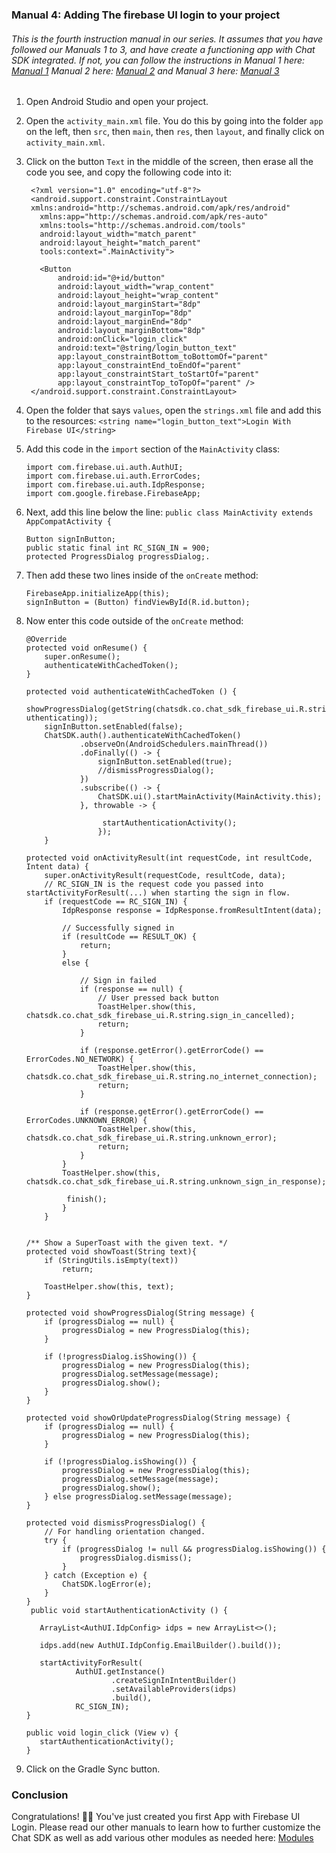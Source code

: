 ### Manual 4: Adding The firebase UI login to your project

###### This is the fourth instruction manual in our series. It assumes that you have followed our Manuals 1 to 3, and have create a functioning app with Chat SDK integrated. If not, you can follow the instructions in Manual 1 here: [Manual 1](https://github.com/thecmart/manuals/blob/master/Tutorials/Manual%201%20Creating%20a%20new%20app%20with%20an%20empty%20activity%20and%20AppObj.md) Manual 2 here: [Manual 2](https://github.com/thecmart/manuals/blob/master/Tutorials/Manual%202%20Linking%20an%20app%20to%20firebase.md) and Manual 3 here: [Manual 3](https://github.com/thecmart/manuals/blob/master/Tutorials/Manual%203%20Integrating%20ChatSDK%20into%20the%20new%20project.md)

1. Open Android Studio and open your project.

2. Open the `activity_main.xml` file. You do this by going into the folder `app` on the left, then `src`, then `main`, then `res`, then `layout`, and finally click on `activity_main.xml`.

3. Click on the button `Text` in the middle of the screen, then erase all the code you see, and copy the following code into it:

   ```
    <?xml version="1.0" encoding="utf-8"?>
    <android.support.constraint.ConstraintLayout
    xmlns:android="http://schemas.android.com/apk/res/android"
      xmlns:app="http://schemas.android.com/apk/res-auto"
      xmlns:tools="http://schemas.android.com/tools"
      android:layout_width="match_parent"
      android:layout_height="match_parent"
      tools:context=".MainActivity">
    
      <Button
          android:id="@+id/button"
          android:layout_width="wrap_content"
          android:layout_height="wrap_content"
          android:layout_marginStart="8dp"
          android:layout_marginTop="8dp"
          android:layout_marginEnd="8dp"
          android:layout_marginBottom="8dp"
          android:onClick="login_click"
          android:text="@string/login_button_text"
          app:layout_constraintBottom_toBottomOf="parent"
          app:layout_constraintEnd_toEndOf="parent"
          app:layout_constraintStart_toStartOf="parent"
          app:layout_constraintTop_toTopOf="parent" />
    </android.support.constraint.ConstraintLayout>
   ```

4. Open the folder that says ```values```, open the ```strings.xml``` file and add this to the resources:    ```<string name="login_button_text">Login With Firebase UI</string>```

5. Add this code in the `import` section of the `MainActivity` class:

   ```
   import com.firebase.ui.auth.AuthUI;
   import com.firebase.ui.auth.ErrorCodes;
   import com.firebase.ui.auth.IdpResponse;
   import com.google.firebase.FirebaseApp;
   ```

6. Next, add this line below the line: `public class MainActivity extends AppCompatActivity {`

   ```
   Button signInButton;
   public static final int RC_SIGN_IN = 900;
   protected ProgressDialog progressDialog;.
   ```

7. Then add these two lines inside of the `onCreate` method: 

   ```
   FirebaseApp.initializeApp(this);
   signInButton = (Button) findViewById(R.id.button);
   ```

8. Now enter this code outside of the `onCreate` method:

   ```
   @Override
   protected void onResume() {
       super.onResume();
       authenticateWithCachedToken();
   }
   
   protected void authenticateWithCachedToken () {
           showProgressDialog(getString(chatsdk.co.chat_sdk_firebase_ui.R.string.a uthenticating));
       signInButton.setEnabled(false);
       ChatSDK.auth().authenticateWithCachedToken()
               .observeOn(AndroidSchedulers.mainThread())
               .doFinally(() -> {
                   signInButton.setEnabled(true);
                   //dismissProgressDialog();
               })
               .subscribe(() -> {
                   ChatSDK.ui().startMainActivity(MainActivity.this);
               }, throwable -> {
   
                    startAuthenticationActivity();
                   });
       }
   
   protected void onActivityResult(int requestCode, int resultCode, Intent data) {
       super.onActivityResult(requestCode, resultCode, data);
       // RC_SIGN_IN is the request code you passed into  startActivityForResult(...) when starting the sign in flow.
       if (requestCode == RC_SIGN_IN) {
           IdpResponse response = IdpResponse.fromResultIntent(data);
   
           // Successfully signed in
           if (resultCode == RESULT_OK) {
               return;
           }
           else {
   
               // Sign in failed
               if (response == null) {
                   // User pressed back button
                   ToastHelper.show(this, chatsdk.co.chat_sdk_firebase_ui.R.string.sign_in_cancelled);
                   return;
               }
   
               if (response.getError().getErrorCode() == ErrorCodes.NO_NETWORK) {
                   ToastHelper.show(this, chatsdk.co.chat_sdk_firebase_ui.R.string.no_internet_connection);
                   return;
               }
   
               if (response.getError().getErrorCode() == ErrorCodes.UNKNOWN_ERROR) {
                   ToastHelper.show(this, chatsdk.co.chat_sdk_firebase_ui.R.string.unknown_error);
                   return;
               }
           }
           ToastHelper.show(this, chatsdk.co.chat_sdk_firebase_ui.R.string.unknown_sign_in_response);
   
            finish();
           }
       }
   
   
   /** Show a SuperToast with the given text. */
   protected void showToast(String text){
       if (StringUtils.isEmpty(text))
           return;
   
       ToastHelper.show(this, text);
   }
   
   protected void showProgressDialog(String message) {
       if (progressDialog == null) {
           progressDialog = new ProgressDialog(this);
       }
   
       if (!progressDialog.isShowing()) {
           progressDialog = new ProgressDialog(this);
           progressDialog.setMessage(message);
           progressDialog.show();
       }
   }
   
   protected void showOrUpdateProgressDialog(String message) {
       if (progressDialog == null) {
           progressDialog = new ProgressDialog(this);
       }
   
       if (!progressDialog.isShowing()) {
           progressDialog = new ProgressDialog(this);
           progressDialog.setMessage(message);
           progressDialog.show();
       } else progressDialog.setMessage(message);
   }
   
   protected void dismissProgressDialog() {
       // For handling orientation changed.
       try {
           if (progressDialog != null && progressDialog.isShowing()) {
               progressDialog.dismiss();
           }
       } catch (Exception e) {
           ChatSDK.logError(e);
       }
   }
    public void startAuthenticationActivity () {
   
      ArrayList<AuthUI.IdpConfig> idps = new ArrayList<>();
            
      idps.add(new AuthUI.IdpConfig.EmailBuilder().build());
            
      startActivityForResult(
              AuthUI.getInstance()
                      .createSignInIntentBuilder()
                      .setAvailableProviders(idps)
                      .build(),
              RC_SIGN_IN);
   }
            
   public void login_click (View v) {
      startAuthenticationActivity();
   }
   ```

9. Click on the Gradle Sync button.

### Conclusion

Congratulations! 🎉🎉 You've just created you first App with Firebase UI Login. Please read our other manuals to learn how to further customize the Chat SDK as well as add various other modules as needed here: [Modules](https://github.com/chat-sdk/chat-sdk-android#module-setup)